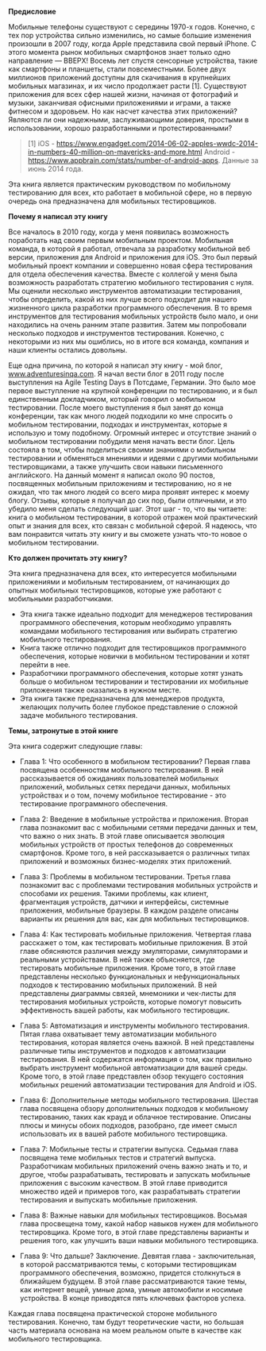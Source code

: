 **Предисловие**

Мобильные телефоны существуют с середины 1970-х годов. Конечно, с тех пор устройства сильно изменились, но самые большие
изменения произошли в 2007 году, когда Apple представила свой первый iPhone. С этого момента рынок мобильных смартфонов
знает только одно направление — ВВЕРХ! Восемь лет спустя сенсорные устройства, такие как смартфоны и планшеты, стали
повсеместными. Более двух миллионов приложений доступны для скачивания в крупнейших мобильных магазинах, и их число
продолжает расти [1]. Существуют приложения для всех сфер нашей жизни, начиная от фотографий и музыки, заканчивая офисными
приложениями и играми, а также фитнесом и здоровьем. Но как насчет качества этих приложений? Являются ли они надежными,
заслуживающими доверия, простыми в использовании, хорошо разработанными и протестированными?

> [1]  iOS - https://www.engadget.com/2014-06-02-apples-wwdc-2014-in-numbers-40-million-on-mavericks-and-more.html 
> Android - https://www.appbrain.com/stats/number-of-android-apps.
> Данные за июнь 2014 года.

Эта книга является практическим руководством по мобильному тестированию для всех, кто работает в мобильной сфере, но в
первую очередь она предназначена для мобильных тестировщиков.

**Почему я написал эту книгу**

Все началось в 2010 году, когда у меня появилась возможность поработать над своим первым мобильным
проектом. Мобильная команда, в которой я работал, отвечала за разработку мобильной веб версии, приложения для Android и
приложения для iOS. Это был первый мобильный проект компании и совершенно новая сфера тестирования для отдела обеспечения
качества. Вместе с коллегой у меня была возможность разработать стратегию мобильного тестирования с нуля. Мы оценили
несколько инструментов автоматизации тестирования, чтобы определить, какой из них лучше всего подходит для нашего
жизненного цикла разработки программного обеспечения. В то время инструментов для тестирования мобильных устройств было
мало, и они находились на очень ранним этапе развития. Затем мы попробовали несколько подходов и инструментов тестирования.
Конечно, с некоторыми из них мы ошиблись, но в итоге вся команда, компания и наши клиенты остались довольны.

Еще одна причина, по которой я написал эту книгу - мой блог, www.adventuresinqa.com. Я начал вести блог в 2011 году после 
выступления на Agile Testing Days в Потсдаме, Германии. Это было мое первое выступление на крупной конференции по тестированию, 
и я был единственным докладчиком, который говорил о мобильном тестировании. После моего выступления я был занят до конца 
конференции, так как много людей подходили ко мне спросить о мобильном тестировании, подходах и инструментах, которые я 
использую и тому подобному. Огромный интерес и отсутствие знаний о мобильном тестировании побудили меня начать вести блог. 
Цель состояла в том, чтобы поделиться своими знаниями о мобильном тестировании и обменяться мнениями и идеями с другими 
мобильными тестировщиками, а также улучшить свои навыки письменного английского. На данный момент я написал около 90 постов, 
посвященных мобильным приложениям и тестированию, но я не ожидал, что так много людей со всего мира проявят интерес к 
моему блогу. Отзывы, которые я получал до сих пор, были отличными, и это убедило меня сделать следующий шаг. Этот шаг - то, 
что вы читаете: книга о мобильном тестировании, в которой отражен мой практический опыт и знания для всех, кто связан с 
мобильной сферой. Я надеюсь, что вам понравится читать эту книгу и вы сможете узнать что-то новое о мобильном тестировании.

**Кто должен прочитать эту книгу?**

Эта книга предназначена для всех, кто интересуется мобильными приложениями и мобильным тестированием, от начинающих до 
опытных мобильных тестировщиков, которые уже работают с мобильными разработчиками. 
- Эта книга также идеально подходит для менеджеров тестирования программного обеспечения, которым необходимо управлять 
командами мобильного тестирования или выбирать стратегию мобильного тестирования. 
- Книга также отлично подходит для тестировщиков программного обеспечения, которые новички в мобильном тестировании и хотят 
перейти в нее. 
- Разработчики программного обеспечения, которые хотят узнать больше о мобильном тестировании и тестировании их мобильные 
приложения также оказались в нужном месте.
- Эта книга также предназначена для менеджеров продукта, желающих получить более глубокое представление о сложной задаче 
мобильного тестирования.

**Темы, затронутые в этой книге**

Эта книга содержит следующие главы:

- Глава 1: Что особенного в мобильном тестировании? 
Первая глава посвящена особенностям мобильного тестирования. В ней рассказывается об ожиданиях пользователей мобильных 
приложений, мобильных сетях передачи данных, мобильных устройствах и о том, почему мобильное тестирование - это 
тестирование программного обеспечения.

- Глава 2: Введение в мобильные устройства и приложения.
Вторая глава познакомит вас с мобильными сетями передачи данных и тем, что важно о них знать. В этой главе описывается 
эволюция мобильных устройств от простых телефонов до современных смартфонов. Кроме того, в ней рассказывается о различных 
типах приложений и возможных бизнес-моделях этих приложений.

- Глава 3: Проблемы в мобильном тестировании.
Третья глава познакомит вас с проблемами тестирования мобильных устройств и способами их решения. Такими проблемы, как клиент, 
фрагментация устройств, датчики и интерфейсы, системные приложения, мобильные браузеры. В каждом разделе описаны варианты 
их решения для вас, как для мобильных тестировщиков.

- Глава 4: Как тестировать мобильные приложения.
Четвертая глава расскажет о том, как тестировать мобильные приложения. В этой главе обясняются различия между эмуляторами, 
симуляторами и реальными устройствами. В ней также объясняется, где тестировать мобильные приложения. Кроме того, в этой 
главе представлены несколько функциональных и нефункциональных подходов к тестированию мобильных приложений. В ней
представлены диаграммы связей, мнемоники и чек-листы для тестирования мобильных устройств, которые помогут повысить 
эффективность вашей работы, как мобильного тестировщик.

- Глава 5: Автоматизация и инструменты мобильного тестирования.
Пятая глава охватывает тему автоматизации мобильного тестирования, которая является очень важной. В ней представлены 
различные типы инструментов и подходов к автоматизации тестирования. В ней содержатся информация о том, как правильно 
выбрать инструмент мобильной автоматизации для вашей среды. Кроме того, в этой главе представлен обзор текущего состояния 
мобильных решений автоматизации тестирования для Android и iOS.

- Глава 6: Дополнительные методы мобильного тестирования.
Шестая глава посвящена обзору дополнительных подходов к мобильному тестированию, таких как крауд и облачное тестирование. 
Описаны плюсы и минусы обоих подходов, разобрано, где имеет смысл использовать их в вашей работе мобильного тестировщика.

- Глава 7: Мобильные тесты и стратегии выпуска.
Седьмая глава посвящена теме мобильных тестов и стратегий выпуска. Разработчикам мобильных приложений очень важно знать 
и то, и другое, чтобы разрабатывать, тестировать и запускать мобильные приложения с высоким качеством. В этой главе 
приводится множество идей и примеров того, как разрабатывать стратегии тестирования и выпускать мобильные приложения.

- Глава 8: Важные навыки для мобильных тестировщиков.
Восьмая глава просвещена тому, какой набор навыков нужен для мобильного тестировщика. Кроме того, в этой главе представлены 
варианты и решения того, как улучшить ваши навыки мобильного тестировщика.

- Глава 9: Что дальше? Заключение.
Девятая глава - заключительная, в которой рассматриваются темы, с которыми тестировщикам программного обеспечения, 
возможно, придется столкнуться в ближайшем будущем. В этой главе рассматриваются такие темы, как интернет вещей, умные дома, 
умные автомобили и носимые устройства. В конце приводятся пять ключевых факторов успеха.

Каждая глава посвящена практической стороне мобильного тестирования. Конечно, там будут теоретические части, но большая 
часть материала основана на моем реальном опыте в качестве как мобильного тестировщика.

